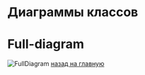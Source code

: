 # Диаграммы классов

# Full-diagram
![FullDiagram](https://github.com/evgenyv13/LaborExchange/blob/master/documentation/diagrams/classes/Package%20coremodule.png)
[назад на главную](https://github.com/evgenyv13/LaborExchange/blob/master/documentation/diagram.md)
